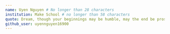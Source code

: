 ```yaml
---
name: Uyen Nguyen # No longer than 28 characters
institution: Make School # no longer than 58 characters
quote: Dream, though your beginnings may be humble, may the end be prosperous. # no longer than 100 characters, avoid using quotes(") to guarantee the format remains the same.
github_user: uyennguyen16900
---
```

